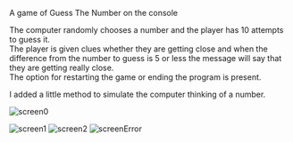 A game of Guess The Number on the console

The computer randomly chooses a number and the player has 10 attempts to guess it.<br>
The player is given clues whether they are getting close and when the difference from the number to guess is 5 or less the message will say that they are getting really close.<br>
The option for restarting the game or ending the program is present.<br>

I added a little method to simulate the computer thinking of a number.

![screen0](https://github.com/DenitsaBebrevenska/Programing-Fundamentals/assets/141340307/3895335d-3feb-4adb-ad08-3b53e57fa768)

![screen1](https://github.com/DenitsaBebrevenska/Programing-Fundamentals/assets/141340307/a2f6b5e0-f009-43c1-92e7-5c286a532d4a)
![screen2](https://github.com/DenitsaBebrevenska/Programing-Fundamentals/assets/141340307/d77d1ea8-d54b-41d0-8238-29c20748b228)
![screenError](https://github.com/DenitsaBebrevenska/Programing-Fundamentals/assets/141340307/a7e5c59a-98c8-46b8-8678-df5218dcdcc8)
